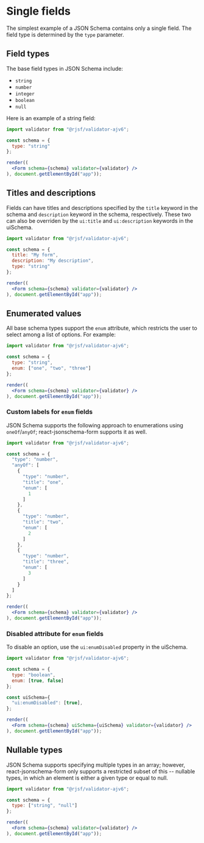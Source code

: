 # Single fields

The simplest example of a JSON Schema contains only a single field. The field type is determined by the `type` parameter.

## Field types

The base field types in JSON Schema include:

- `string`
- `number`
- `integer`
- `boolean`
- `null`

Here is an example of a string field:

```jsx
import validator from "@rjsf/validator-ajv6";

const schema = {
  type: "string"
};

render((
  <Form schema={schema} validator={validator} />
), document.getElementById("app"));
```

## Titles and descriptions

Fields can have titles and descriptions specified by the `title` keyword in the schema and `description` keyword in the schema, respectively. These two can also be overriden by the `ui:title` and `ui:description` keywords in the uiSchema.

```jsx
import validator from "@rjsf/validator-ajv6";

const schema = {
  title: "My form",
  description: "My description",
  type: "string"
};

render((
  <Form schema={schema} validator={validator} />
), document.getElementById("app"));
```

## Enumerated values

All base schema types support the `enum` attribute, which restricts the user to select among a list of options. For example:

```jsx
import validator from "@rjsf/validator-ajv6";

const schema = {
  type: "string",
  enum: ["one", "two", "three"]
};

render((
  <Form schema={schema} validator={validator} />
), document.getElementById("app"));
```

### Custom labels for `enum` fields

JSON Schema supports the following approach to enumerations using `oneOf`/`anyOf`; react-jsonschema-form supports it as well.

```jsx
import validator from "@rjsf/validator-ajv6";

const schema = {
  "type": "number",
  "anyOf": [
    {
      "type": "number",
      "title": "one",
      "enum": [
        1
      ]
    },
    {
      "type": "number",
      "title": "two",
      "enum": [
        2
      ]
    },
    {
      "type": "number",
      "title": "three",
      "enum": [
        3
      ]
    }
  ]
};

render((
  <Form schema={schema} validator={validator} />
), document.getElementById("app"));
```

### Disabled attribute for `enum` fields

To disable an option, use the `ui:enumDisabled` property in the uiSchema.

```jsx
import validator from "@rjsf/validator-ajv6";

const schema = {
  type: "boolean",
  enum: [true, false]
};

const uiSchema={
  "ui:enumDisabled": [true],
};

render((
  <Form schema={schema} uiSchema={uiSchema} validator={validator} />
), document.getElementById("app"));
```


## Nullable types

JSON Schema supports specifying multiple types in an array; however, react-jsonschema-form only supports a restricted subset of this -- nullable types, in which an element is either a given type or equal to null.

```jsx
import validator from "@rjsf/validator-ajv6";

const schema = {
  type: ["string", "null"]
};

render((
  <Form schema={schema} validator={validator} />
), document.getElementById("app"));
```
